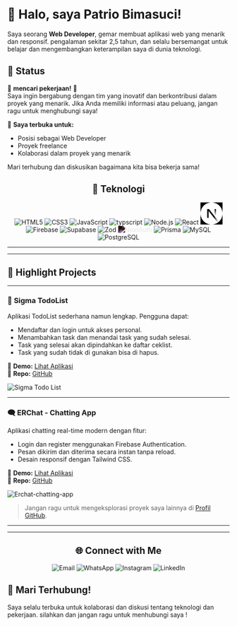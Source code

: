 # 👋 Halo, saya Patrio Bimasuci!

Saya seorang **Web Developer**, gemar membuat aplikasi web yang menarik dan responsif. pengalaman sekitar 2,5 tahun, dan selalu bersemangat untuk belajar dan mengembangkan keterampilan saya di dunia teknologi.

## 📢 Status

🌟 **mencari pekerjaan!** 🌟  
Saya ingin bergabung dengan tim yang inovatif dan berkontribusi dalam proyek yang menarik. Jika Anda memiliki informasi atau peluang, jangan ragu untuk menghubungi saya!

💼 **Saya terbuka untuk:**
- Posisi sebagai Web Developer
- Proyek freelance
- Kolaborasi dalam proyek yang menarik

Mari terhubung dan diskusikan bagaimana kita bisa bekerja sama!

<h2 align="center">🚀 Teknologi</h2>

<div align="center">
  <img src="https://cdn.jsdelivr.net/gh/devicons/devicon/icons/html5/html5-original.svg" alt="HTML5" width="50" height="50" />
  <img src="https://cdn.jsdelivr.net/gh/devicons/devicon/icons/css3/css3-original.svg" alt="CSS3" width="50" height="50" />
  <img src="https://cdn.jsdelivr.net/gh/devicons/devicon/icons/javascript/javascript-original.svg" alt="JavaScript" width="50" height="50" />
  <img src="https://cdn.jsdelivr.net/gh/devicons/devicon/icons/typescript/typescript-original.svg" alt="typscript" width="50" height="50" />
  <img src="https://cdn.jsdelivr.net/gh/devicons/devicon/icons/nodejs/nodejs-original.svg" alt="Node.js" width="50" height="50" />
  <img src="https://cdn.jsdelivr.net/gh/devicons/devicon/icons/react/react-original.svg" alt="React" width="50" height="50" />
 <img src="https://raw.githubusercontent.com/devicons/devicon/master/icons/nextjs/nextjs-original.svg" alt="Next.js" width="50" height="50" style="filter: invert(1);" />
  <img src="https://cdn.jsdelivr.net/gh/devicons/devicon/icons/firebase/firebase-plain.svg" alt="Firebase" width="50" height="50" />
  <img src="https://cdn.jsdelivr.net/gh/devicons/devicon/icons/supabase/supabase-original.svg" alt="Supabase" width="50" height="50" />
  <img src="https://i.postimg.cc/qvR3mxH2/zod.png" alt="Zod" width="50" height="50" />
  <img src="https://i.postimg.cc/Nj5K8GR4/next-auth.png" alt="NextAuth" width="50" height="50" style="filter: invert(1);" />
  <img src="https://cdn.jsdelivr.net/gh/devicons/devicon/icons/prisma/prisma-original.svg" alt="Prisma" width="50" height="50" />
  <img src="https://i.postimg.cc/wMwBJnvZ/mysql.png" alt="MySQL" width="50" height="50" />
<img src="https://i.postimg.cc/Wbf34RxJ/postgresql.png" alt="PostgreSQL" width="50" height="50" />

</div>

---
---

## 🌟 Highlight Projects  

---

### 📝 **Sigma TodoList**  
Aplikasi TodoList sederhana namun lengkap. Pengguna dapat:  
- Mendaftar dan login untuk akses personal.  
- Menambahkan task dan menandai task yang sudah selesai.  
- Task yang selesai akan dipindahkan ke daftar ceklist.
- Task yang sudah tidak di gunakan bisa di hapus.  

🔗 **Demo:** [Lihat Aplikasi](https://sigma-todolist.vercel.app)  
🔗 **Repo:** [GitHub](https://github.com/riobima222/sigma-todo-list)

<img src="https://i.postimg.cc/wjsbCg9x/Sigma-Todo-List.jpg" style="max-width: 550; height: auto;" alt="Sigma Todo List" />

---

### 🗨️ **ERChat - Chatting App**  
Aplikasi chatting real-time modern dengan fitur:  
- Login dan register menggunakan Firebase Authentication.  
- Pesan dikirim dan diterima secara instan tanpa reload.  
- Desain responsif dengan Tailwind CSS.

🔗 **Demo:** [Lihat Aplikasi](https://erchat-chatting.vercel.app/login)  
🔗 **Repo:** [GitHub](https://github.com/riobima222/chatting-app)

<img src="https://i.postimg.cc/wMTGZNjn/Erchat.jpg" style="max-width: 550; height: auto;" alt="Erchat-chatting-app" />


> Jangan ragu untuk mengeksplorasi proyek saya lainnya di [Profil GitHub](https://github.com/riobima222).  


---
---

<div align="center">
  <h2>🌐 Connect with Me</h2>
  <p>
    <a href="mailto:patriobimasuci354@gmail.com" target="_blank" style="text-decoration:none;">
      <img src="https://img.shields.io/badge/Gmail-D32F2F?style=for-the-badge&logo=gmail&logoColor=white" alt="Email" />
    </a>
    <a href="https://wa.me/085745068643" target="_blank" style="text-decoration:none;">
      <img src="https://img.shields.io/badge/WhatsApp-25D366?style=for-the-badge&logo=whatsapp&logoColor=white" alt="WhatsApp" />
    </a>
    <a href="https://instagram.com/riobima222" target="_blank" style="text-decoration:none;">
      <img src="https://img.shields.io/badge/Instagram-E1306C?style=for-the-badge&logo=instagram&logoColor=white" alt="Instagram" />
    </a>
    <a href="https://linkedin.com/in/patrio-bimasuci-1115aa339" target="_blank" style="text-decoration:none;">
      <img src="https://img.shields.io/badge/LinkedIn-0077B5?style=for-the-badge&logo=linkedin&logoColor=white" alt="LinkedIn" />
    </a>
  </p>
</div>

## 🎉 Mari Terhubung!

Saya selalu terbuka untuk kolaborasi dan diskusi tentang teknologi dan pekerjaan. silahkan dan jangan ragu untuk menhubungi saya !
